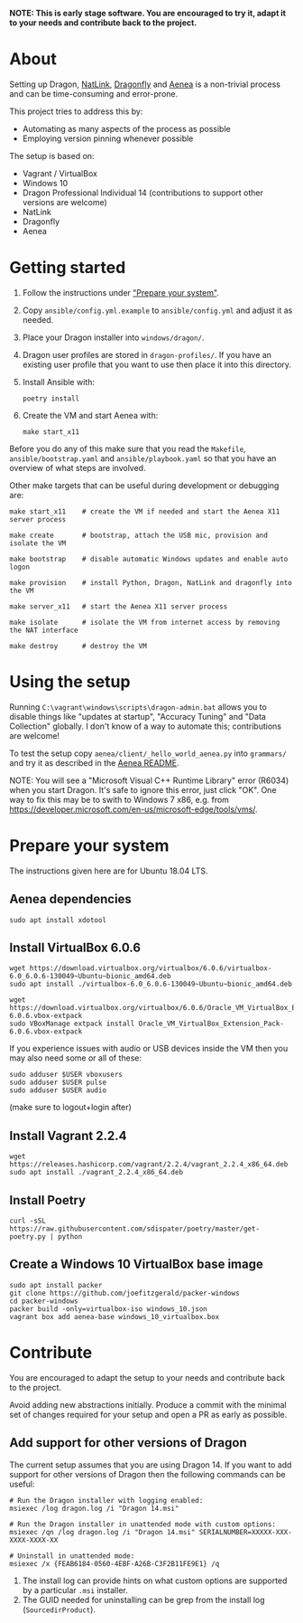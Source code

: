 **NOTE: This is early stage software.  You are encouraged to try it, adapt it to
your needs and contribute back to the project.**

# About

Setting up Dragon, [NatLink](https://qh.antenna.nl/unimacro/),
[Dragonfly](https://github.com/dictation-toolbox/dragonfly) and
[Aenea](https://github.com/dictation-toolbox/aenea) is a non-trivial process
and can be time-consuming and error-prone.

This project tries to address this by:
- Automating as many aspects of the process as possible
- Employing version pinning whenever possible

The setup is based on:

- Vagrant / VirtualBox
- Windows 10
- Dragon Professional Individual 14 (contributions to support other versions are welcome)
- NatLink
- Dragonfly
- Aenea

# Getting started

1. Follow the instructions under ["Prepare your
   system"](https://github.com/sol/aenea-box#prepare-your-system).

1. Copy `ansible/config.yml.example` to `ansible/config.yml` and adjust it as
   needed.

1. Place your Dragon installer into `windows/dragon/`.

1. Dragon user profiles are stored in `dragon-profiles/`.  If you have an
   existing user profile that you want to use then place it into this
   directory.

1. Install Ansible with:
   ```
   poetry install
   ```

1. Create the VM and start Aenea with:
   ```
   make start_x11
   ```

Before you do any of this make sure that you read the `Makefile`,
`ansible/bootstrap.yaml` and `ansible/playbook.yaml` so that you have an
overview of what steps are involved.

Other make targets that can be useful during development or debugging are:

```
make start_x11    # create the VM if needed and start the Aenea X11 server process

make create       # bootstrap, attach the USB mic, provision and isolate the VM

make bootstrap    # disable automatic Windows updates and enable auto logon

make provision    # install Python, Dragon, NatLink and dragonfly into the VM

make server_x11   # start the Aenea X11 server process

make isolate      # isolate the VM from internet access by removing the NAT interface

make destroy      # destroy the VM
```

# Using the setup

Running `C:\vagrant\windows\scripts\dragon-admin.bat` allows you to disable
things like "updates at startup", "Accuracy Tuning" and "Data Collection"
globally.  I don't know of a way to automate this; contributions are welcome!

To test the setup copy `aenea/client/_hello_world_aenea.py` into `grammars/`
and try it as described in the [Aenea
README](https://github.com/dictation-toolbox/aenea#readme).

NOTE: You will see a "Microsoft Visual C++ Runtime Library" error (R6034) when
you start Dragon.  It's safe to ignore this error, just click "OK".  One way to
fix this may be to swith to Windows 7 x86, e.g. from
https://developer.microsoft.com/en-us/microsoft-edge/tools/vms/.

# Prepare your system

The instructions given here are for Ubuntu 18.04 LTS.

## Aenea dependencies

```
sudo apt install xdotool
```

## Install VirtualBox 6.0.6

```
wget https://download.virtualbox.org/virtualbox/6.0.6/virtualbox-6.0_6.0.6-130049~Ubuntu~bionic_amd64.deb
sudo apt install ./virtualbox-6.0_6.0.6-130049~Ubuntu~bionic_amd64.deb

wget https://download.virtualbox.org/virtualbox/6.0.6/Oracle_VM_VirtualBox_Extension_Pack-6.0.6.vbox-extpack
sudo VBoxManage extpack install Oracle_VM_VirtualBox_Extension_Pack-6.0.6.vbox-extpack
```

If you experience issues with audio or USB devices inside the VM then you may
also need some or all of these:

```
sudo adduser $USER vboxusers
sudo adduser $USER pulse
sudo adduser $USER audio
```

(make sure to logout+login after)

## Install Vagrant 2.2.4

```
wget https://releases.hashicorp.com/vagrant/2.2.4/vagrant_2.2.4_x86_64.deb
sudo apt install ./vagrant_2.2.4_x86_64.deb
```

## Install Poetry

```
curl -sSL https://raw.githubusercontent.com/sdispater/poetry/master/get-poetry.py | python
```

## Create a Windows 10 VirtualBox base image

```
sudo apt install packer
git clone https://github.com/joefitzgerald/packer-windows
cd packer-windows
packer build -only=virtualbox-iso windows_10.json
vagrant box add aenea-base windows_10_virtualbox.box
```


# Contribute

You are encouraged to adapt the setup to your needs and contribute back to the
project.

Avoid adding new abstractions initially.  Produce a commit with the minimal set
of changes required for your setup and open a PR as early as possible.

## Add support for other versions of Dragon

The current setup assumes that you are using Dragon 14.  If you want to add
support for other versions of Dragon then the following commands can be useful:

```
# Run the Dragon installer with logging enabled:
msiexec /log dragon.log /i "Dragon 14.msi"

# Run the Dragon installer in unattended mode with custom options:
msiexec /qn /log dragon.log /i "Dragon 14.msi" SERIALNUMBER=XXXXX-XXX-XXXX-XXXX-XX

# Uninstall in unattended mode:
msiexec /x {FEAB6184-0560-4EBF-A26B-C3F2B11FE9E1} /q
```

1. The install log can provide hints on what custom options are supported by a
   particular `.msi` installer.
1. The GUID needed for uninstalling can be grep from the install log
   (`SourcedirProduct`).
